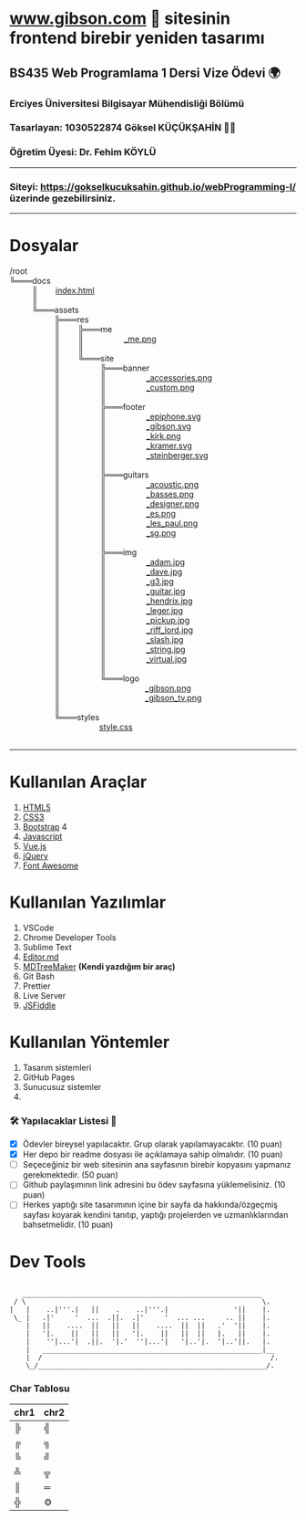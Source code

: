 # www.gibson.com 🎸 sitesinin frontend birebir yeniden tasarımı 
## BS435 Web Programlama 1 Dersi Vize Ödevi 🌍
### Erciyes Üniversitesi Bilgisayar Mühendisliği Bölümü  
### Tasarlayan: **1030522874 Göksel KÜÇÜKŞAHİN 👷‍♂️**
### Öğretim Üyesi: Dr. Fehim KÖYLÜ
---
### Siteyi: https://gokselkucuksahin.github.io/webProgramming-I/ üzerinde gezebilirsiniz.
---
# Dosyalar 



/root\
╚═══docs\
&nbsp;&nbsp;&nbsp;&nbsp;&nbsp;&nbsp;&nbsp;&nbsp;&nbsp;&nbsp;║&nbsp;&nbsp;&nbsp;&nbsp;&nbsp;&nbsp;&nbsp;&nbsp;[index.html](docs/index.html)\
&nbsp;&nbsp;&nbsp;&nbsp;&nbsp;&nbsp;&nbsp;&nbsp;&nbsp;&nbsp;║&nbsp;&nbsp;&nbsp;&nbsp;&nbsp;&nbsp;&nbsp;&nbsp;\
&nbsp;&nbsp;&nbsp;&nbsp;&nbsp;&nbsp;&nbsp;&nbsp;&nbsp;&nbsp;╚═══assets\
&nbsp;&nbsp;&nbsp;&nbsp;&nbsp;&nbsp;&nbsp;&nbsp;&nbsp;&nbsp;&nbsp;&nbsp;&nbsp;&nbsp;&nbsp;&nbsp;&nbsp;&nbsp;&nbsp;&nbsp;╠═══res\
&nbsp;&nbsp;&nbsp;&nbsp;&nbsp;&nbsp;&nbsp;&nbsp;&nbsp;&nbsp;&nbsp;&nbsp;&nbsp;&nbsp;&nbsp;&nbsp;&nbsp;&nbsp;&nbsp;&nbsp;║&nbsp;&nbsp;&nbsp;&nbsp;&nbsp;&nbsp;&nbsp;&nbsp;╠═══me\
&nbsp;&nbsp;&nbsp;&nbsp;&nbsp;&nbsp;&nbsp;&nbsp;&nbsp;&nbsp;&nbsp;&nbsp;&nbsp;&nbsp;&nbsp;&nbsp;&nbsp;&nbsp;&nbsp;&nbsp;║&nbsp;&nbsp;&nbsp;&nbsp;&nbsp;&nbsp;&nbsp;&nbsp;║&nbsp;&nbsp;&nbsp;&nbsp;&nbsp;&nbsp;&nbsp;&nbsp;&nbsp;&nbsp;&nbsp;&nbsp;&nbsp;&nbsp;&nbsp;&nbsp;&nbsp;&nbsp;[_me.png](docs/assets/res/me/_me.png)\
&nbsp;&nbsp;&nbsp;&nbsp;&nbsp;&nbsp;&nbsp;&nbsp;&nbsp;&nbsp;&nbsp;&nbsp;&nbsp;&nbsp;&nbsp;&nbsp;&nbsp;&nbsp;&nbsp;&nbsp;║&nbsp;&nbsp;&nbsp;&nbsp;&nbsp;&nbsp;&nbsp;&nbsp;║&nbsp;&nbsp;&nbsp;&nbsp;&nbsp;&nbsp;&nbsp;&nbsp;&nbsp;&nbsp;&nbsp;&nbsp;&nbsp;&nbsp;&nbsp;&nbsp;&nbsp;&nbsp;\
&nbsp;&nbsp;&nbsp;&nbsp;&nbsp;&nbsp;&nbsp;&nbsp;&nbsp;&nbsp;&nbsp;&nbsp;&nbsp;&nbsp;&nbsp;&nbsp;&nbsp;&nbsp;&nbsp;&nbsp;║&nbsp;&nbsp;&nbsp;&nbsp;&nbsp;&nbsp;&nbsp;&nbsp;╚═══site\
&nbsp;&nbsp;&nbsp;&nbsp;&nbsp;&nbsp;&nbsp;&nbsp;&nbsp;&nbsp;&nbsp;&nbsp;&nbsp;&nbsp;&nbsp;&nbsp;&nbsp;&nbsp;&nbsp;&nbsp;║&nbsp;&nbsp;&nbsp;&nbsp;&nbsp;&nbsp;&nbsp;&nbsp;&nbsp;&nbsp;&nbsp;&nbsp;&nbsp;&nbsp;&nbsp;&nbsp;&nbsp;&nbsp;╠═══banner\
&nbsp;&nbsp;&nbsp;&nbsp;&nbsp;&nbsp;&nbsp;&nbsp;&nbsp;&nbsp;&nbsp;&nbsp;&nbsp;&nbsp;&nbsp;&nbsp;&nbsp;&nbsp;&nbsp;&nbsp;║&nbsp;&nbsp;&nbsp;&nbsp;&nbsp;&nbsp;&nbsp;&nbsp;&nbsp;&nbsp;&nbsp;&nbsp;&nbsp;&nbsp;&nbsp;&nbsp;&nbsp;&nbsp;║&nbsp;&nbsp;&nbsp;&nbsp;&nbsp;&nbsp;&nbsp;&nbsp;&nbsp;&nbsp;&nbsp;&nbsp;&nbsp;&nbsp;&nbsp;&nbsp;&nbsp;&nbsp;[_accessories.png](docs/assets/res/site/banner/_accessories.png)\
&nbsp;&nbsp;&nbsp;&nbsp;&nbsp;&nbsp;&nbsp;&nbsp;&nbsp;&nbsp;&nbsp;&nbsp;&nbsp;&nbsp;&nbsp;&nbsp;&nbsp;&nbsp;&nbsp;&nbsp;║&nbsp;&nbsp;&nbsp;&nbsp;&nbsp;&nbsp;&nbsp;&nbsp;&nbsp;&nbsp;&nbsp;&nbsp;&nbsp;&nbsp;&nbsp;&nbsp;&nbsp;&nbsp;║&nbsp;&nbsp;&nbsp;&nbsp;&nbsp;&nbsp;&nbsp;&nbsp;&nbsp;&nbsp;&nbsp;&nbsp;&nbsp;&nbsp;&nbsp;&nbsp;&nbsp;&nbsp;[_custom.png](docs/assets/res/site/banner/_custom.png)\
&nbsp;&nbsp;&nbsp;&nbsp;&nbsp;&nbsp;&nbsp;&nbsp;&nbsp;&nbsp;&nbsp;&nbsp;&nbsp;&nbsp;&nbsp;&nbsp;&nbsp;&nbsp;&nbsp;&nbsp;║&nbsp;&nbsp;&nbsp;&nbsp;&nbsp;&nbsp;&nbsp;&nbsp;&nbsp;&nbsp;&nbsp;&nbsp;&nbsp;&nbsp;&nbsp;&nbsp;&nbsp;&nbsp;║&nbsp;&nbsp;&nbsp;&nbsp;&nbsp;&nbsp;&nbsp;&nbsp;&nbsp;&nbsp;&nbsp;&nbsp;&nbsp;&nbsp;&nbsp;&nbsp;&nbsp;&nbsp;\
&nbsp;&nbsp;&nbsp;&nbsp;&nbsp;&nbsp;&nbsp;&nbsp;&nbsp;&nbsp;&nbsp;&nbsp;&nbsp;&nbsp;&nbsp;&nbsp;&nbsp;&nbsp;&nbsp;&nbsp;║&nbsp;&nbsp;&nbsp;&nbsp;&nbsp;&nbsp;&nbsp;&nbsp;&nbsp;&nbsp;&nbsp;&nbsp;&nbsp;&nbsp;&nbsp;&nbsp;&nbsp;&nbsp;╠═══footer\
&nbsp;&nbsp;&nbsp;&nbsp;&nbsp;&nbsp;&nbsp;&nbsp;&nbsp;&nbsp;&nbsp;&nbsp;&nbsp;&nbsp;&nbsp;&nbsp;&nbsp;&nbsp;&nbsp;&nbsp;║&nbsp;&nbsp;&nbsp;&nbsp;&nbsp;&nbsp;&nbsp;&nbsp;&nbsp;&nbsp;&nbsp;&nbsp;&nbsp;&nbsp;&nbsp;&nbsp;&nbsp;&nbsp;║&nbsp;&nbsp;&nbsp;&nbsp;&nbsp;&nbsp;&nbsp;&nbsp;&nbsp;&nbsp;&nbsp;&nbsp;&nbsp;&nbsp;&nbsp;&nbsp;&nbsp;&nbsp;[_epiphone.svg](docs/assets/res/site/footer/_epiphone.svg)\
&nbsp;&nbsp;&nbsp;&nbsp;&nbsp;&nbsp;&nbsp;&nbsp;&nbsp;&nbsp;&nbsp;&nbsp;&nbsp;&nbsp;&nbsp;&nbsp;&nbsp;&nbsp;&nbsp;&nbsp;║&nbsp;&nbsp;&nbsp;&nbsp;&nbsp;&nbsp;&nbsp;&nbsp;&nbsp;&nbsp;&nbsp;&nbsp;&nbsp;&nbsp;&nbsp;&nbsp;&nbsp;&nbsp;║&nbsp;&nbsp;&nbsp;&nbsp;&nbsp;&nbsp;&nbsp;&nbsp;&nbsp;&nbsp;&nbsp;&nbsp;&nbsp;&nbsp;&nbsp;&nbsp;&nbsp;&nbsp;[_gibson.svg](docs/assets/res/site/footer/_gibson.svg)\
&nbsp;&nbsp;&nbsp;&nbsp;&nbsp;&nbsp;&nbsp;&nbsp;&nbsp;&nbsp;&nbsp;&nbsp;&nbsp;&nbsp;&nbsp;&nbsp;&nbsp;&nbsp;&nbsp;&nbsp;║&nbsp;&nbsp;&nbsp;&nbsp;&nbsp;&nbsp;&nbsp;&nbsp;&nbsp;&nbsp;&nbsp;&nbsp;&nbsp;&nbsp;&nbsp;&nbsp;&nbsp;&nbsp;║&nbsp;&nbsp;&nbsp;&nbsp;&nbsp;&nbsp;&nbsp;&nbsp;&nbsp;&nbsp;&nbsp;&nbsp;&nbsp;&nbsp;&nbsp;&nbsp;&nbsp;&nbsp;[_kirk.png](docs/assets/res/site/footer/_kirk.png)\
&nbsp;&nbsp;&nbsp;&nbsp;&nbsp;&nbsp;&nbsp;&nbsp;&nbsp;&nbsp;&nbsp;&nbsp;&nbsp;&nbsp;&nbsp;&nbsp;&nbsp;&nbsp;&nbsp;&nbsp;║&nbsp;&nbsp;&nbsp;&nbsp;&nbsp;&nbsp;&nbsp;&nbsp;&nbsp;&nbsp;&nbsp;&nbsp;&nbsp;&nbsp;&nbsp;&nbsp;&nbsp;&nbsp;║&nbsp;&nbsp;&nbsp;&nbsp;&nbsp;&nbsp;&nbsp;&nbsp;&nbsp;&nbsp;&nbsp;&nbsp;&nbsp;&nbsp;&nbsp;&nbsp;&nbsp;&nbsp;[_kramer.svg](docs/assets/res/site/footer/_kramer.svg)\
&nbsp;&nbsp;&nbsp;&nbsp;&nbsp;&nbsp;&nbsp;&nbsp;&nbsp;&nbsp;&nbsp;&nbsp;&nbsp;&nbsp;&nbsp;&nbsp;&nbsp;&nbsp;&nbsp;&nbsp;║&nbsp;&nbsp;&nbsp;&nbsp;&nbsp;&nbsp;&nbsp;&nbsp;&nbsp;&nbsp;&nbsp;&nbsp;&nbsp;&nbsp;&nbsp;&nbsp;&nbsp;&nbsp;║&nbsp;&nbsp;&nbsp;&nbsp;&nbsp;&nbsp;&nbsp;&nbsp;&nbsp;&nbsp;&nbsp;&nbsp;&nbsp;&nbsp;&nbsp;&nbsp;&nbsp;&nbsp;[_steinberger.svg](docs/assets/res/site/footer/_steinberger.svg)\
&nbsp;&nbsp;&nbsp;&nbsp;&nbsp;&nbsp;&nbsp;&nbsp;&nbsp;&nbsp;&nbsp;&nbsp;&nbsp;&nbsp;&nbsp;&nbsp;&nbsp;&nbsp;&nbsp;&nbsp;║&nbsp;&nbsp;&nbsp;&nbsp;&nbsp;&nbsp;&nbsp;&nbsp;&nbsp;&nbsp;&nbsp;&nbsp;&nbsp;&nbsp;&nbsp;&nbsp;&nbsp;&nbsp;║&nbsp;&nbsp;&nbsp;&nbsp;&nbsp;&nbsp;&nbsp;&nbsp;&nbsp;&nbsp;&nbsp;&nbsp;&nbsp;&nbsp;&nbsp;&nbsp;&nbsp;&nbsp;\
&nbsp;&nbsp;&nbsp;&nbsp;&nbsp;&nbsp;&nbsp;&nbsp;&nbsp;&nbsp;&nbsp;&nbsp;&nbsp;&nbsp;&nbsp;&nbsp;&nbsp;&nbsp;&nbsp;&nbsp;║&nbsp;&nbsp;&nbsp;&nbsp;&nbsp;&nbsp;&nbsp;&nbsp;&nbsp;&nbsp;&nbsp;&nbsp;&nbsp;&nbsp;&nbsp;&nbsp;&nbsp;&nbsp;╠═══guitars\
&nbsp;&nbsp;&nbsp;&nbsp;&nbsp;&nbsp;&nbsp;&nbsp;&nbsp;&nbsp;&nbsp;&nbsp;&nbsp;&nbsp;&nbsp;&nbsp;&nbsp;&nbsp;&nbsp;&nbsp;║&nbsp;&nbsp;&nbsp;&nbsp;&nbsp;&nbsp;&nbsp;&nbsp;&nbsp;&nbsp;&nbsp;&nbsp;&nbsp;&nbsp;&nbsp;&nbsp;&nbsp;&nbsp;║&nbsp;&nbsp;&nbsp;&nbsp;&nbsp;&nbsp;&nbsp;&nbsp;&nbsp;&nbsp;&nbsp;&nbsp;&nbsp;&nbsp;&nbsp;&nbsp;&nbsp;&nbsp;[_acoustic.png](docs/assets/res/site/guitars/_acoustic.png)\
&nbsp;&nbsp;&nbsp;&nbsp;&nbsp;&nbsp;&nbsp;&nbsp;&nbsp;&nbsp;&nbsp;&nbsp;&nbsp;&nbsp;&nbsp;&nbsp;&nbsp;&nbsp;&nbsp;&nbsp;║&nbsp;&nbsp;&nbsp;&nbsp;&nbsp;&nbsp;&nbsp;&nbsp;&nbsp;&nbsp;&nbsp;&nbsp;&nbsp;&nbsp;&nbsp;&nbsp;&nbsp;&nbsp;║&nbsp;&nbsp;&nbsp;&nbsp;&nbsp;&nbsp;&nbsp;&nbsp;&nbsp;&nbsp;&nbsp;&nbsp;&nbsp;&nbsp;&nbsp;&nbsp;&nbsp;&nbsp;[_basses.png](docs/assets/res/site/guitars/_basses.png)\
&nbsp;&nbsp;&nbsp;&nbsp;&nbsp;&nbsp;&nbsp;&nbsp;&nbsp;&nbsp;&nbsp;&nbsp;&nbsp;&nbsp;&nbsp;&nbsp;&nbsp;&nbsp;&nbsp;&nbsp;║&nbsp;&nbsp;&nbsp;&nbsp;&nbsp;&nbsp;&nbsp;&nbsp;&nbsp;&nbsp;&nbsp;&nbsp;&nbsp;&nbsp;&nbsp;&nbsp;&nbsp;&nbsp;║&nbsp;&nbsp;&nbsp;&nbsp;&nbsp;&nbsp;&nbsp;&nbsp;&nbsp;&nbsp;&nbsp;&nbsp;&nbsp;&nbsp;&nbsp;&nbsp;&nbsp;&nbsp;[_designer.png](docs/assets/res/site/guitars/_designer.png)\
&nbsp;&nbsp;&nbsp;&nbsp;&nbsp;&nbsp;&nbsp;&nbsp;&nbsp;&nbsp;&nbsp;&nbsp;&nbsp;&nbsp;&nbsp;&nbsp;&nbsp;&nbsp;&nbsp;&nbsp;║&nbsp;&nbsp;&nbsp;&nbsp;&nbsp;&nbsp;&nbsp;&nbsp;&nbsp;&nbsp;&nbsp;&nbsp;&nbsp;&nbsp;&nbsp;&nbsp;&nbsp;&nbsp;║&nbsp;&nbsp;&nbsp;&nbsp;&nbsp;&nbsp;&nbsp;&nbsp;&nbsp;&nbsp;&nbsp;&nbsp;&nbsp;&nbsp;&nbsp;&nbsp;&nbsp;&nbsp;[_es.png](docs/assets/res/site/guitars/_es.png)\
&nbsp;&nbsp;&nbsp;&nbsp;&nbsp;&nbsp;&nbsp;&nbsp;&nbsp;&nbsp;&nbsp;&nbsp;&nbsp;&nbsp;&nbsp;&nbsp;&nbsp;&nbsp;&nbsp;&nbsp;║&nbsp;&nbsp;&nbsp;&nbsp;&nbsp;&nbsp;&nbsp;&nbsp;&nbsp;&nbsp;&nbsp;&nbsp;&nbsp;&nbsp;&nbsp;&nbsp;&nbsp;&nbsp;║&nbsp;&nbsp;&nbsp;&nbsp;&nbsp;&nbsp;&nbsp;&nbsp;&nbsp;&nbsp;&nbsp;&nbsp;&nbsp;&nbsp;&nbsp;&nbsp;&nbsp;&nbsp;[_les_paul.png](docs/assets/res/site/guitars/_les_paul.png)\
&nbsp;&nbsp;&nbsp;&nbsp;&nbsp;&nbsp;&nbsp;&nbsp;&nbsp;&nbsp;&nbsp;&nbsp;&nbsp;&nbsp;&nbsp;&nbsp;&nbsp;&nbsp;&nbsp;&nbsp;║&nbsp;&nbsp;&nbsp;&nbsp;&nbsp;&nbsp;&nbsp;&nbsp;&nbsp;&nbsp;&nbsp;&nbsp;&nbsp;&nbsp;&nbsp;&nbsp;&nbsp;&nbsp;║&nbsp;&nbsp;&nbsp;&nbsp;&nbsp;&nbsp;&nbsp;&nbsp;&nbsp;&nbsp;&nbsp;&nbsp;&nbsp;&nbsp;&nbsp;&nbsp;&nbsp;&nbsp;[_sg.png](docs/assets/res/site/guitars/_sg.png)\
&nbsp;&nbsp;&nbsp;&nbsp;&nbsp;&nbsp;&nbsp;&nbsp;&nbsp;&nbsp;&nbsp;&nbsp;&nbsp;&nbsp;&nbsp;&nbsp;&nbsp;&nbsp;&nbsp;&nbsp;║&nbsp;&nbsp;&nbsp;&nbsp;&nbsp;&nbsp;&nbsp;&nbsp;&nbsp;&nbsp;&nbsp;&nbsp;&nbsp;&nbsp;&nbsp;&nbsp;&nbsp;&nbsp;║&nbsp;&nbsp;&nbsp;&nbsp;&nbsp;&nbsp;&nbsp;&nbsp;&nbsp;&nbsp;&nbsp;&nbsp;&nbsp;&nbsp;&nbsp;&nbsp;&nbsp;&nbsp;\
&nbsp;&nbsp;&nbsp;&nbsp;&nbsp;&nbsp;&nbsp;&nbsp;&nbsp;&nbsp;&nbsp;&nbsp;&nbsp;&nbsp;&nbsp;&nbsp;&nbsp;&nbsp;&nbsp;&nbsp;║&nbsp;&nbsp;&nbsp;&nbsp;&nbsp;&nbsp;&nbsp;&nbsp;&nbsp;&nbsp;&nbsp;&nbsp;&nbsp;&nbsp;&nbsp;&nbsp;&nbsp;&nbsp;╠═══img\
&nbsp;&nbsp;&nbsp;&nbsp;&nbsp;&nbsp;&nbsp;&nbsp;&nbsp;&nbsp;&nbsp;&nbsp;&nbsp;&nbsp;&nbsp;&nbsp;&nbsp;&nbsp;&nbsp;&nbsp;║&nbsp;&nbsp;&nbsp;&nbsp;&nbsp;&nbsp;&nbsp;&nbsp;&nbsp;&nbsp;&nbsp;&nbsp;&nbsp;&nbsp;&nbsp;&nbsp;&nbsp;&nbsp;║&nbsp;&nbsp;&nbsp;&nbsp;&nbsp;&nbsp;&nbsp;&nbsp;&nbsp;&nbsp;&nbsp;&nbsp;&nbsp;&nbsp;&nbsp;&nbsp;&nbsp;&nbsp;[_adam.jpg](docs/assets/res/site/img/_adam.jpg)\
&nbsp;&nbsp;&nbsp;&nbsp;&nbsp;&nbsp;&nbsp;&nbsp;&nbsp;&nbsp;&nbsp;&nbsp;&nbsp;&nbsp;&nbsp;&nbsp;&nbsp;&nbsp;&nbsp;&nbsp;║&nbsp;&nbsp;&nbsp;&nbsp;&nbsp;&nbsp;&nbsp;&nbsp;&nbsp;&nbsp;&nbsp;&nbsp;&nbsp;&nbsp;&nbsp;&nbsp;&nbsp;&nbsp;║&nbsp;&nbsp;&nbsp;&nbsp;&nbsp;&nbsp;&nbsp;&nbsp;&nbsp;&nbsp;&nbsp;&nbsp;&nbsp;&nbsp;&nbsp;&nbsp;&nbsp;&nbsp;[_dave.jpg](docs/assets/res/site/img/_dave.jpg)\
&nbsp;&nbsp;&nbsp;&nbsp;&nbsp;&nbsp;&nbsp;&nbsp;&nbsp;&nbsp;&nbsp;&nbsp;&nbsp;&nbsp;&nbsp;&nbsp;&nbsp;&nbsp;&nbsp;&nbsp;║&nbsp;&nbsp;&nbsp;&nbsp;&nbsp;&nbsp;&nbsp;&nbsp;&nbsp;&nbsp;&nbsp;&nbsp;&nbsp;&nbsp;&nbsp;&nbsp;&nbsp;&nbsp;║&nbsp;&nbsp;&nbsp;&nbsp;&nbsp;&nbsp;&nbsp;&nbsp;&nbsp;&nbsp;&nbsp;&nbsp;&nbsp;&nbsp;&nbsp;&nbsp;&nbsp;&nbsp;[_g3.jpg](docs/assets/res/site/img/_g3.jpg)\
&nbsp;&nbsp;&nbsp;&nbsp;&nbsp;&nbsp;&nbsp;&nbsp;&nbsp;&nbsp;&nbsp;&nbsp;&nbsp;&nbsp;&nbsp;&nbsp;&nbsp;&nbsp;&nbsp;&nbsp;║&nbsp;&nbsp;&nbsp;&nbsp;&nbsp;&nbsp;&nbsp;&nbsp;&nbsp;&nbsp;&nbsp;&nbsp;&nbsp;&nbsp;&nbsp;&nbsp;&nbsp;&nbsp;║&nbsp;&nbsp;&nbsp;&nbsp;&nbsp;&nbsp;&nbsp;&nbsp;&nbsp;&nbsp;&nbsp;&nbsp;&nbsp;&nbsp;&nbsp;&nbsp;&nbsp;&nbsp;[_guitar.jpg](docs/assets/res/site/img/_guitar.jpg)\
&nbsp;&nbsp;&nbsp;&nbsp;&nbsp;&nbsp;&nbsp;&nbsp;&nbsp;&nbsp;&nbsp;&nbsp;&nbsp;&nbsp;&nbsp;&nbsp;&nbsp;&nbsp;&nbsp;&nbsp;║&nbsp;&nbsp;&nbsp;&nbsp;&nbsp;&nbsp;&nbsp;&nbsp;&nbsp;&nbsp;&nbsp;&nbsp;&nbsp;&nbsp;&nbsp;&nbsp;&nbsp;&nbsp;║&nbsp;&nbsp;&nbsp;&nbsp;&nbsp;&nbsp;&nbsp;&nbsp;&nbsp;&nbsp;&nbsp;&nbsp;&nbsp;&nbsp;&nbsp;&nbsp;&nbsp;&nbsp;[_hendrix.jpg](docs/assets/res/site/img/_hendrix.jpg)\
&nbsp;&nbsp;&nbsp;&nbsp;&nbsp;&nbsp;&nbsp;&nbsp;&nbsp;&nbsp;&nbsp;&nbsp;&nbsp;&nbsp;&nbsp;&nbsp;&nbsp;&nbsp;&nbsp;&nbsp;║&nbsp;&nbsp;&nbsp;&nbsp;&nbsp;&nbsp;&nbsp;&nbsp;&nbsp;&nbsp;&nbsp;&nbsp;&nbsp;&nbsp;&nbsp;&nbsp;&nbsp;&nbsp;║&nbsp;&nbsp;&nbsp;&nbsp;&nbsp;&nbsp;&nbsp;&nbsp;&nbsp;&nbsp;&nbsp;&nbsp;&nbsp;&nbsp;&nbsp;&nbsp;&nbsp;&nbsp;[_leger.jpg](docs/assets/res/site/img/_leger.jpg)\
&nbsp;&nbsp;&nbsp;&nbsp;&nbsp;&nbsp;&nbsp;&nbsp;&nbsp;&nbsp;&nbsp;&nbsp;&nbsp;&nbsp;&nbsp;&nbsp;&nbsp;&nbsp;&nbsp;&nbsp;║&nbsp;&nbsp;&nbsp;&nbsp;&nbsp;&nbsp;&nbsp;&nbsp;&nbsp;&nbsp;&nbsp;&nbsp;&nbsp;&nbsp;&nbsp;&nbsp;&nbsp;&nbsp;║&nbsp;&nbsp;&nbsp;&nbsp;&nbsp;&nbsp;&nbsp;&nbsp;&nbsp;&nbsp;&nbsp;&nbsp;&nbsp;&nbsp;&nbsp;&nbsp;&nbsp;&nbsp;[_pickup.jpg](docs/assets/res/site/img/_pickup.jpg)\
&nbsp;&nbsp;&nbsp;&nbsp;&nbsp;&nbsp;&nbsp;&nbsp;&nbsp;&nbsp;&nbsp;&nbsp;&nbsp;&nbsp;&nbsp;&nbsp;&nbsp;&nbsp;&nbsp;&nbsp;║&nbsp;&nbsp;&nbsp;&nbsp;&nbsp;&nbsp;&nbsp;&nbsp;&nbsp;&nbsp;&nbsp;&nbsp;&nbsp;&nbsp;&nbsp;&nbsp;&nbsp;&nbsp;║&nbsp;&nbsp;&nbsp;&nbsp;&nbsp;&nbsp;&nbsp;&nbsp;&nbsp;&nbsp;&nbsp;&nbsp;&nbsp;&nbsp;&nbsp;&nbsp;&nbsp;&nbsp;[_riff_lord.jpg](docs/assets/res/site/img/_riff_lord.jpg)\
&nbsp;&nbsp;&nbsp;&nbsp;&nbsp;&nbsp;&nbsp;&nbsp;&nbsp;&nbsp;&nbsp;&nbsp;&nbsp;&nbsp;&nbsp;&nbsp;&nbsp;&nbsp;&nbsp;&nbsp;║&nbsp;&nbsp;&nbsp;&nbsp;&nbsp;&nbsp;&nbsp;&nbsp;&nbsp;&nbsp;&nbsp;&nbsp;&nbsp;&nbsp;&nbsp;&nbsp;&nbsp;&nbsp;║&nbsp;&nbsp;&nbsp;&nbsp;&nbsp;&nbsp;&nbsp;&nbsp;&nbsp;&nbsp;&nbsp;&nbsp;&nbsp;&nbsp;&nbsp;&nbsp;&nbsp;&nbsp;[_slash.jpg](docs/assets/res/site/img/_slash.jpg)\
&nbsp;&nbsp;&nbsp;&nbsp;&nbsp;&nbsp;&nbsp;&nbsp;&nbsp;&nbsp;&nbsp;&nbsp;&nbsp;&nbsp;&nbsp;&nbsp;&nbsp;&nbsp;&nbsp;&nbsp;║&nbsp;&nbsp;&nbsp;&nbsp;&nbsp;&nbsp;&nbsp;&nbsp;&nbsp;&nbsp;&nbsp;&nbsp;&nbsp;&nbsp;&nbsp;&nbsp;&nbsp;&nbsp;║&nbsp;&nbsp;&nbsp;&nbsp;&nbsp;&nbsp;&nbsp;&nbsp;&nbsp;&nbsp;&nbsp;&nbsp;&nbsp;&nbsp;&nbsp;&nbsp;&nbsp;&nbsp;[_string.jpg](docs/assets/res/site/img/_string.jpg)\
&nbsp;&nbsp;&nbsp;&nbsp;&nbsp;&nbsp;&nbsp;&nbsp;&nbsp;&nbsp;&nbsp;&nbsp;&nbsp;&nbsp;&nbsp;&nbsp;&nbsp;&nbsp;&nbsp;&nbsp;║&nbsp;&nbsp;&nbsp;&nbsp;&nbsp;&nbsp;&nbsp;&nbsp;&nbsp;&nbsp;&nbsp;&nbsp;&nbsp;&nbsp;&nbsp;&nbsp;&nbsp;&nbsp;║&nbsp;&nbsp;&nbsp;&nbsp;&nbsp;&nbsp;&nbsp;&nbsp;&nbsp;&nbsp;&nbsp;&nbsp;&nbsp;&nbsp;&nbsp;&nbsp;&nbsp;&nbsp;[_virtual.jpg](docs/assets/res/site/img/_virtual.jpg)\
&nbsp;&nbsp;&nbsp;&nbsp;&nbsp;&nbsp;&nbsp;&nbsp;&nbsp;&nbsp;&nbsp;&nbsp;&nbsp;&nbsp;&nbsp;&nbsp;&nbsp;&nbsp;&nbsp;&nbsp;║&nbsp;&nbsp;&nbsp;&nbsp;&nbsp;&nbsp;&nbsp;&nbsp;&nbsp;&nbsp;&nbsp;&nbsp;&nbsp;&nbsp;&nbsp;&nbsp;&nbsp;&nbsp;║&nbsp;&nbsp;&nbsp;&nbsp;&nbsp;&nbsp;&nbsp;&nbsp;&nbsp;&nbsp;&nbsp;&nbsp;&nbsp;&nbsp;&nbsp;&nbsp;&nbsp;&nbsp;\
&nbsp;&nbsp;&nbsp;&nbsp;&nbsp;&nbsp;&nbsp;&nbsp;&nbsp;&nbsp;&nbsp;&nbsp;&nbsp;&nbsp;&nbsp;&nbsp;&nbsp;&nbsp;&nbsp;&nbsp;║&nbsp;&nbsp;&nbsp;&nbsp;&nbsp;&nbsp;&nbsp;&nbsp;&nbsp;&nbsp;&nbsp;&nbsp;&nbsp;&nbsp;&nbsp;&nbsp;&nbsp;&nbsp;╚═══logo\
&nbsp;&nbsp;&nbsp;&nbsp;&nbsp;&nbsp;&nbsp;&nbsp;&nbsp;&nbsp;&nbsp;&nbsp;&nbsp;&nbsp;&nbsp;&nbsp;&nbsp;&nbsp;&nbsp;&nbsp;║&nbsp;&nbsp;&nbsp;&nbsp;&nbsp;&nbsp;&nbsp;&nbsp;&nbsp;&nbsp;&nbsp;&nbsp;&nbsp;&nbsp;&nbsp;&nbsp;&nbsp;&nbsp;&nbsp;&nbsp;&nbsp;&nbsp;&nbsp;&nbsp;&nbsp;&nbsp;&nbsp;&nbsp;&nbsp;&nbsp;&nbsp;&nbsp;&nbsp;&nbsp;&nbsp;&nbsp;&nbsp;&nbsp;[_gibson.png](docs/assets/res/site/logo/_gibson.png)\
&nbsp;&nbsp;&nbsp;&nbsp;&nbsp;&nbsp;&nbsp;&nbsp;&nbsp;&nbsp;&nbsp;&nbsp;&nbsp;&nbsp;&nbsp;&nbsp;&nbsp;&nbsp;&nbsp;&nbsp;║&nbsp;&nbsp;&nbsp;&nbsp;&nbsp;&nbsp;&nbsp;&nbsp;&nbsp;&nbsp;&nbsp;&nbsp;&nbsp;&nbsp;&nbsp;&nbsp;&nbsp;&nbsp;&nbsp;&nbsp;&nbsp;&nbsp;&nbsp;&nbsp;&nbsp;&nbsp;&nbsp;&nbsp;&nbsp;&nbsp;&nbsp;&nbsp;&nbsp;&nbsp;&nbsp;&nbsp;&nbsp;&nbsp;[_gibson_tv.png](docs/assets/res/site/logo/_gibson_tv.png)\
&nbsp;&nbsp;&nbsp;&nbsp;&nbsp;&nbsp;&nbsp;&nbsp;&nbsp;&nbsp;&nbsp;&nbsp;&nbsp;&nbsp;&nbsp;&nbsp;&nbsp;&nbsp;&nbsp;&nbsp;║&nbsp;&nbsp;&nbsp;&nbsp;&nbsp;&nbsp;&nbsp;&nbsp;&nbsp;&nbsp;&nbsp;&nbsp;&nbsp;&nbsp;&nbsp;&nbsp;&nbsp;&nbsp;&nbsp;&nbsp;&nbsp;&nbsp;&nbsp;&nbsp;&nbsp;&nbsp;&nbsp;&nbsp;&nbsp;&nbsp;&nbsp;&nbsp;&nbsp;&nbsp;&nbsp;&nbsp;&nbsp;&nbsp;\
&nbsp;&nbsp;&nbsp;&nbsp;&nbsp;&nbsp;&nbsp;&nbsp;&nbsp;&nbsp;&nbsp;&nbsp;&nbsp;&nbsp;&nbsp;&nbsp;&nbsp;&nbsp;&nbsp;&nbsp;╚═══styles\
&nbsp;&nbsp;&nbsp;&nbsp;&nbsp;&nbsp;&nbsp;&nbsp;&nbsp;&nbsp;&nbsp;&nbsp;&nbsp;&nbsp;&nbsp;&nbsp;&nbsp;&nbsp;&nbsp;&nbsp;&nbsp;&nbsp;&nbsp;&nbsp;&nbsp;&nbsp;&nbsp;&nbsp;&nbsp;&nbsp;&nbsp;&nbsp;&nbsp;&nbsp;&nbsp;&nbsp;&nbsp;&nbsp;&nbsp;&nbsp;[style.css](docs/assets/styles/style.css)\
&nbsp;&nbsp;&nbsp;&nbsp;&nbsp;&nbsp;&nbsp;&nbsp;&nbsp;&nbsp;&nbsp;&nbsp;&nbsp;&nbsp;&nbsp;&nbsp;&nbsp;&nbsp;&nbsp;&nbsp;&nbsp;&nbsp;&nbsp;&nbsp;&nbsp;&nbsp;&nbsp;&nbsp;&nbsp;&nbsp;&nbsp;&nbsp;&nbsp;&nbsp;&nbsp;&nbsp;&nbsp;&nbsp;&nbsp;&nbsp;

---
 
# Kullanılan Araçlar

 1. [HTML5](https://www.w3.org/TR/html52/)
 2. [CSS3](https://www.w3.org/TR/2001/WD-css3-roadmap-20010523/)
 3. [Bootstrap](https://getbootstrap.com/) 4
 4. [Javascript](https://www.javascript.com/)
 5. [Vue.js](https://vuejs.org/)
 6. [jQuery](https://jquery.com/)
 7. [Font Awesome](https://fontawesome.com/)

# Kullanılan Yazılımlar

 1. VSCode
 2. Chrome Developer Tools
 3. Sublime Text
 4. [Editor.md](https://pandao.github.io/editor.md/en.html)
 5. [MDTreeMaker](https://github.com/GokselKUCUKSAHIN/MDFileTreeMaker) **(Kendi yazdığım bir araç)**
 6. Git Bash
 7. Prettier
 8. Live Server
9. [JSFiddle](https://jsfiddle.net/ "JSFiddle sayfası") 

# Kullanılan Yöntemler

 1. Tasarım sistemleri
 2. GitHub Pages
 3. Sunucusuz sistemler
 4. 



### 🛠 Yapılacaklar Listesi 📝
- [x] Ödevler bireysel yapılacaktır. Grup olarak yapılamayacaktır. (10 puan)
- [x] Her depo bir readme dosyası ile açıklamaya sahip olmalıdır. (10 puan)
- [ ] Seçeceğiniz bir web sitesinin ana sayfasının birebir kopyasını yapmanız gerekmektedir. (50 puan)
- [ ] Github paylaşımının link adresini bu ödev sayfasına yüklemelisiniz. (10 puan)
- [ ] Herkes yaptığı site tasarımının içine bir sayfa da hakkında/özgeçmiş sayfası koyarak kendini tanıtıp, yaptığı projelerden ve uzmanlıklarından bahsetmelidir. (10 puan)

# Dev Tools

```

   ___________________________________________________________
 / \                                                          \.
|   |    ..|'''.|   ||    .    ..|'''.|                '||    |.
 \_ |   .|'     '  ...  .||.  .|'     '  ... ...     .. ||    |.
    |   ||    ....  ||   ||   ||    ....  ||  ||   .'  '||    |.
    |   '|.    ||   ||   ||   '|.    ||   ||  ||   |.   ||    |.
    |    ''|...'|  .||.  '|.'  ''|...'|   '|..'|.  '|..'||.   |.
    |   ______________________________________________________|__
    |  /                                                        /.
    \_/________________________________________________________/.

```

### Char Tablosu
|chr1|chr2|
|-|-|
|╠|╣|
|╔|╗|
|╚|╝|
|╩|╦|
|║|═|
|╬|⚙|
